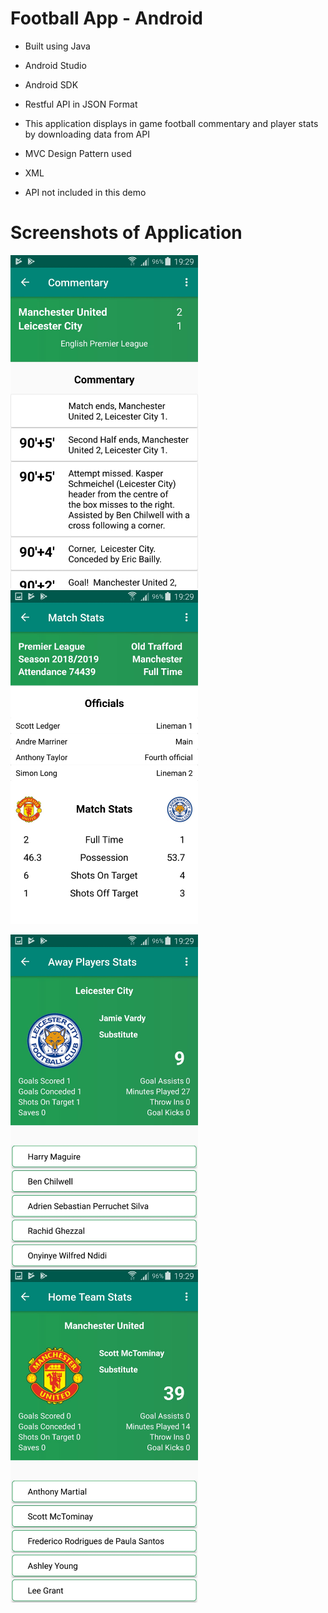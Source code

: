 # Football App - Android
- Built using Java
- Android Studio
- Android SDK
- Restful API in JSON Format
- This application displays in game football commentary and player stats by downloading data from API
- MVC Design Pattern used
- XML

- API not included in this demo

# Screenshots of Application

<img src="Screenshots/image0.jpeg" width=300> <img src="Screenshots/image1.jpeg" width=300>


<img src="Screenshots/image2.jpeg" width=300> <img src="Screenshots/image3.jpeg" width=300>

